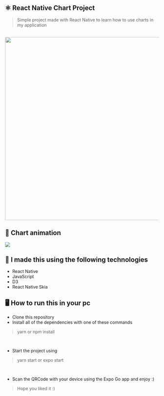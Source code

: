 ## ⚛️ React Native Chart Project

> Simple project made with React Native to learn how to use charts in my application
<br/>
<img src="https://i.imgur.com/Z769bMu.png" width="600"/>

## 🎊 Chart animation
<img src="https://i.imgur.com/NYlOxl4.gif" />


## 🚀 I made this using the following technologies

- React Native
- JavaScript
- D3
- React Native Skia

## 🖥️ How to run this in your pc

- Clone this repository
- Install all of the dependencies with one of these commands
> yarn or npm install

<br/>

- Start the project using
> yarn start or expo start

<br/>

- Scan the QRCode with your device using the Expo Go app and enjoy :)
> Hope you liked it :)


